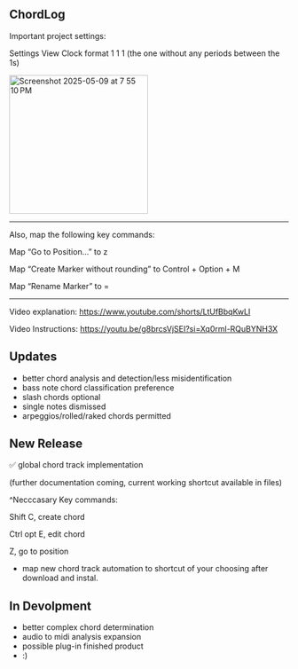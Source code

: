 ChordLog
--------------------------------
Important project settings:

Settings
View
Clock format 1 1  1 
(the one without any periods between the 1s)

<img width="250" alt="Screenshot 2025-05-09 at 7 55 10 PM" src="https://github.com/user-attachments/assets/c5c7fe5a-ed62-46e2-b01f-64874ca97866" />


---------------------

Also, map the following key commands:

Map “Go to Position…” to z

Map “Create Marker without rounding” to Control + Option + M

Map “Rename Marker” to =

-----------------------------

Video explanation: 
https://www.youtube.com/shorts/LtUfBbqKwLI

Video Instructions:
https://youtu.be/g8brcsVjSEI?si=Xq0rml-RQuBYNH3X


Updates
---------

- better chord analysis and detection/less misidentification 
- bass note chord classification preference
- slash chords optional
- single notes dismissed
- arpeggios/rolled/raked chords permitted

New Release
----------
✅ global chord track implementation
  
(further documentation coming, current working shortcut available in files)

^Necccasary Key commands:

Shift C, create chord

Ctrl opt E, edit chord

Z, go to position 

- map new chord track automation to shortcut of your choosing after download and instal.


In Devolpment
--------------
- better complex chord determination
- audio to midi analysis expansion
- possible plug-in finished product
- :)
